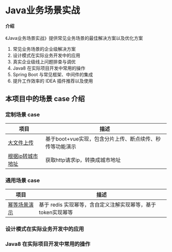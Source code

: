 # Java业务场景实战

#### 介绍

《Java业务场景实战》提供常见业务场景的最佳解决方案以及优化方案

1. 常见业务场景的企业级解决方案
2. 设计模式在实际业务开发中的应用
3. 真实企业级线上问题排查与调优
4. Java8 在实际项目开发中常用的操作
5. Spring Boot 与常见框架、中间件的集成
6. 提升工作效率的 IDEA 插件推荐以及使用

## 本项目中的场景 case 介绍

### 定制场景 case

| 项目                                                      | 描述                               |
|---------------------------------------------------------|----------------------------------|
| [大文件上传](./scene-customized/big-file-upload/README.md)   | 基于boot+vue实现，包含分片上传、断点续传、秒传等功能演示 |
| [根据ip转城市地址](./scene-customized/ip-to-address/README.md) | 获取http请求ip，转换成城市地址               |

### 通用场景 case

| 项目                                                  | 描述                                   |
|-----------------------------------------------------|--------------------------------------|
| [幂等场景演示](./scene-general/idempotent-case/README.md) | 基于 redis 实现幂等，含自定义注解实现幂等，基于token实现幂等 |

### 设计模式在实际业务开发中的应用

### Java8 在实际项目开发中常用的操作
